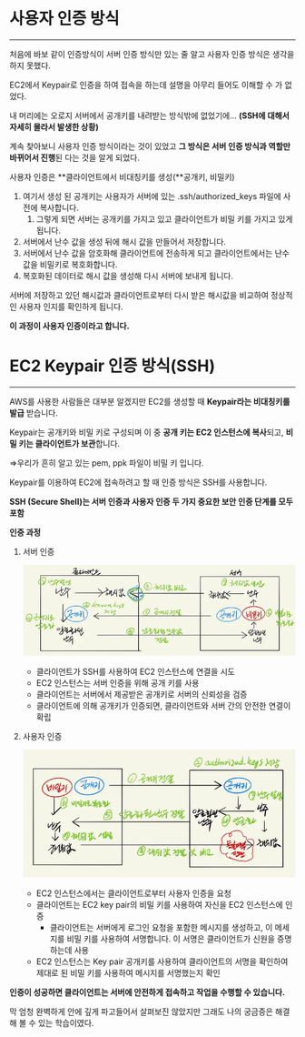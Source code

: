 
# 사용자 인증 방식

---
    

처음에 바보 같이 인증방식이 서버 인증 방식만 있는 줄 알고 사용자 인증 방식은 생각을 하지 못했다. 

EC2에서 Keypair로 인증을 하여 접속을 하는데 설명을 아무리 들어도 이해할 수 가 없었다. 

내 머리에는 오로지 서버에서 공개키를 내려받는 방식밖에 없었기에… 
**(SSH에 대해서 자세히 몰라서 발생한 상황)**

계속 찾아보니 사용자 인증 방식이라는 것이 있었고 **그 방식은 서버 인증 방식과 역할만 바뀌어서 진행**된 다는 것을 알게 되었다.  

사용자 인증은 **클라이언트에서 비대칭키를 생성(**공개키, 비밀키)

1. 여기서 생성 된 공개키는 사용자가 서버에 있는 .ssh/authorized_keys 파일에 사전에 복사합니다.
    1. 그렇게 되면 서버는 공개키를 가지고 있고 클라이언트가 비밀 키를 가지고 있게 됩니다.
2. 서버에서 난수 값을 생성 뒤에 해시 값을 만들어서 저장합니다.
3. 서버에서 난수 값을 암호화해 클라이언트에 전송하게 되고 클라이언트에서는 난수값을 비밀키로 복호화합니다.
4. 복호화된 데이터로 해시 값을 생성해 다시 서버에 보내게 됩니다. 

서버에 저장하고 있던 해시값과 클라이언트로부터 다시 받은 해시값을 비교하여 정상적인 사용자 인지를 확인하게 됩니다. 

**이 과정이 사용자 인증이라고 합니다.**

# EC2 Keypair 인증 방식(SSH)

---

AWS를 사용한 사람들은 대부분 알겠지만 EC2를 생성할 때 **Keypair라는 비대칭키를 발급** 받습니다. 

Keypair는 공개키와 비밀 키로 구성되며 이 중 **공개 키는 EC2 인스턴스에 복사**되고, **비밀 키는 클라이언트가 보관**합니다. 

⇒우리가 흔히 알고 있는 pem, ppk 파일이 비밀 키 입니다.

Keypair를 이용하여 EC2에 접속하려고 할 때 인증 방식은 SSH를 사용합니다. 

**SSH (Secure Shell)는 서버 인증과 사용자 인증 두 가지 중요한 보안 인증 단계를 모두 포함**

**인증 과정**

1. 서버 인증
    
    ![Alt text](Image/EC2_Keypair_인증방식_1.png)

    
    - 클라이언트가 SSH를 사용하여 EC2 인스턴스에 연결을 시도
    - EC2 인스턴스는 서버 인증을 위해 공개 키를 사용
    - 클라이언트는 서버에서 제공받은 공개키로 서버의 신뢰성을 검증
    - 클라이언트에 의해 공개키가 인증되면, 클라이언트와 서버 간의 안전한 연결이 확립
2. 사용자 인증
    
    ![Alt text](Image/EC2_Keypair_인증방식_2.png)
    
    - EC2 인스턴스에서는 클라이언트로부터 사용자 인증을 요청
    - 클라이언트는 EC2 key pair의 비밀 키를 사용하여 자신을 EC2 인스턴스에 인증
        - 클라이언트는 서버에게 로그인 요청을 포함한 메시지를 생성하고, 이 메세지를 비밀 키를 사용하여 서명합니다. 이 서명은 클라이언트가 신원을 증명하는데 사용
    - EC2 인스턴스는 Key pair 공개키를 사용하여 클라이언트의 서명을 확인하여 제대로 된 비밀 키를 사용하여 메시지를 서명했는지 확인

**인증이 성공하면 클라이언트는 서버에 안전하게 접속하고 작업을 수행할 수 있습니다.** 

막 엄청 완벽하게 안에 깊게 파고들어서 살펴보진 않았지만 그래도 나의 궁금증은 해결해 볼 수 있는 학습이였다.
